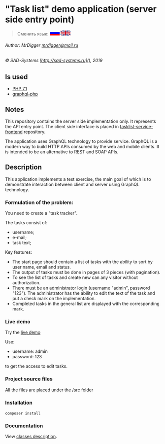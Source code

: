 # "Task list" demo application (server side entry point)

> Сменить язык: [![Русский](docs/assets/images/ru.gif)](README.ru.md) [![English](docs/assets/images/en.gif)](README.md)

###### Author: MrDigger <mrdigger@mail.ru>
###### © SAD-Systems [http://sad-systems.ru](), 2019

## Is used

  * [PHP 7.1](https://www.php.net)
  * [graphql-php](https://webonyx.github.io/graphql-php/)
    
## Notes

This repository contains the server side implementation only. 
It represents the API entry point.
The client side interface is placed in [tasklist-service-frontend](https://github.com/sad-systems/example-tasklist-service-frontend)
repository.
 
The application uses GraphQL technology to provide service.
GraphQL is a modern way to build HTTP APIs consumed by the web and mobile clients. 
It is intended to be an alternative to REST and SOAP APIs.   
    
## Description

This application implements a test exercise, the main goal of which is to demonstrate
interaction between client and server using GraphQL technology.

### Formulation of the problem:

You need to create a "task tracker".

The tasks consist of:
- username;
- e-mail;
- task text;

Key features:
- The start page should contain a list of tasks with the ability to sort by user name, email and status.
- The output of tasks must be done in pages of 3 pieces (with pagination).
- To see the list of tasks and create new can any visitor without authorization.
- There must be an administrator login (username "admin", password "123").
The administrator has the ability to edit the text of the task and put a check mark on the implementation.
- Completed tasks in the general list are displayed with the corresponding mark.


### Live demo

Try the [live demo](http://tasklist.frontend.examples.sad-systems.ru/)
  
Use:
   
  * username: admin
  * password: 123
     
to get the access to edit tasks.
 
### Project source files

  All the files are placed under the [/src](./src) folder

### Installation

```
composer install
```

### Documentation

View [classes description](http://tasklist.backend.examples.sad-systems.ru/docs/index.html).